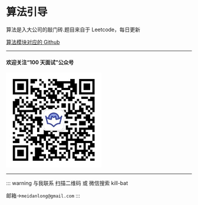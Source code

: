 # 算法引导

算法是入大公司的敲门砖.题目来自于 Leetcode，每日更新

[算法模块对应的 Github](https://github.com/Meidanlong/LeetCode)

---

#### 欢迎关注“100 天面试”公众号

![二维码](../.vuepress/public/erweima.jpg)

---

::: warning 与我联系
扫描二维码 或 微信搜索 kill-bat

邮箱->`meidanlong@gmail.com`
:::
